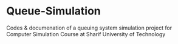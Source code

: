 # Queue-Simulation
Codes &amp; documenation of a queuing system simulation project for Computer Simulation Course at Sharif University of Technology
